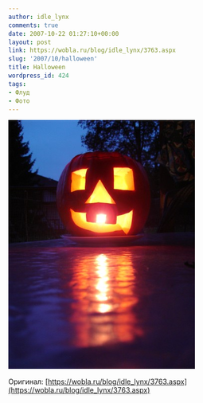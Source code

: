 ```yaml
---
author: idle_lynx
comments: true
date: 2007-10-22 01:27:10+00:00
layout: post
link: https://wobla.ru/blog/idle_lynx/3763.aspx
slug: '2007/10/halloween'
title: Halloween
wordpress_id: 424
tags:
- Флуд
- Фото
---
```


![Halloween](images/2008/02/bf9ebd62-4cf1-4b0b-a1ca-88f21baf9ce5.jpg)

Оригинал: [https://wobla.ru/blog/idle_lynx/3763.aspx](https://wobla.ru/blog/idle_lynx/3763.aspx)
